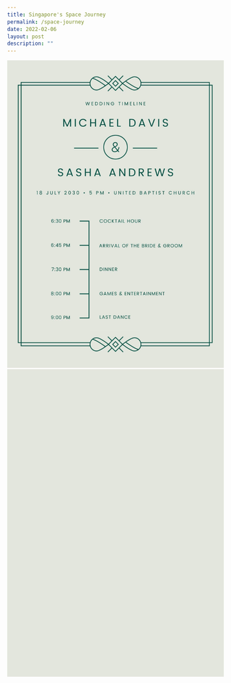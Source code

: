 ```yaml
---
title: Singapore's Space Journey
permalink: /space-journey
date: 2022-02-06
layout: post
description: ""
---
```

![Alt text for image on Isomer site](/images/timeline1.jpg)
![Alt text for image on Isomer site](/images/timeline2.jpg)